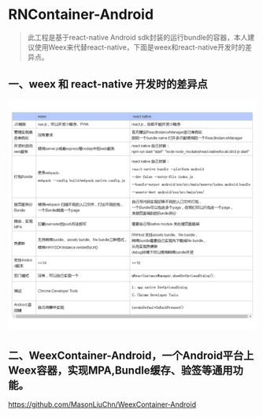 # RNContainer-Android

> 此工程是基于react-native Android sdk封装的运行bundle的容器，本人建议使用Weex来代替react-native，下面是weex和react-native开发时的差异点。

## 一、weex 和 react-native 开发时的差异点

![](https://raw.githubusercontent.com/MasonLiuChn/RNContainer-Android/master/blog.png)

## 二、WeexContainer-Android，一个Android平台上Weex容器，实现MPA,Bundle缓存、验签等通用功能。
https://github.com/MasonLiuChn/WeexContainer-Android
